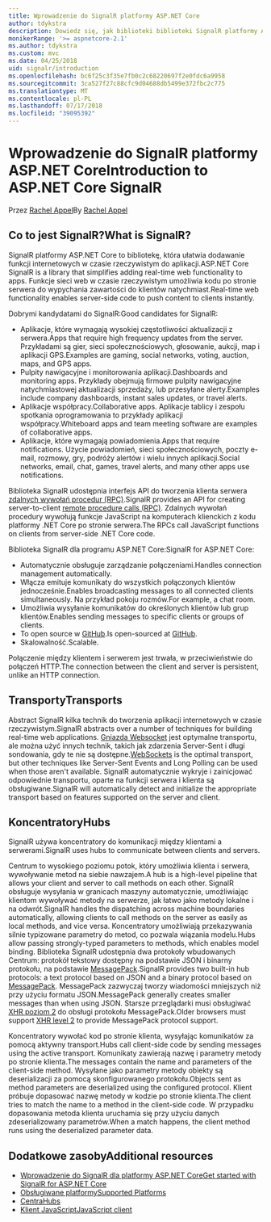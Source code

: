 ```yaml
---
title: Wprowadzenie do SignalR platformy ASP.NET Core
author: tdykstra
description: Dowiedz się, jak biblioteki biblioteki SignalR platformy ASP.NET Core ułatwia dodawanie funkcji w czasie rzeczywistym do aplikacji.
monikerRange: '>= aspnetcore-2.1'
ms.author: tdykstra
ms.custom: mvc
ms.date: 04/25/2018
uid: signalr/introduction
ms.openlocfilehash: bc6f25c3f35e7fb0c2c68220697f2e0fdc6a9958
ms.sourcegitcommit: 3ca527f27c88cfc9d04688db5499e372fbc2c775
ms.translationtype: MT
ms.contentlocale: pl-PL
ms.lasthandoff: 07/17/2018
ms.locfileid: "39095392"
---
```

# <a name="introduction-to-aspnet-core-signalr"></a><span data-ttu-id="235fd-103">Wprowadzenie do SignalR platformy ASP.NET Core</span><span class="sxs-lookup"><span data-stu-id="235fd-103">Introduction to ASP.NET Core SignalR</span></span>

<span data-ttu-id="235fd-104">Przez [Rachel Appel](https://twitter.com/rachelappel)</span><span class="sxs-lookup"><span data-stu-id="235fd-104">By [Rachel Appel](https://twitter.com/rachelappel)</span></span>

## <a name="what-is-signalr"></a><span data-ttu-id="235fd-105">Co to jest SignalR?</span><span class="sxs-lookup"><span data-stu-id="235fd-105">What is SignalR?</span></span>

<span data-ttu-id="235fd-106">SignalR platformy ASP.NET Core to bibliotekę, która ułatwia dodawanie funkcji internetowych w czasie rzeczywistym do aplikacji.</span><span class="sxs-lookup"><span data-stu-id="235fd-106">ASP.NET Core SignalR is a library that simplifies adding real-time web functionality to apps.</span></span> <span data-ttu-id="235fd-107">Funkcje sieci web w czasie rzeczywistym umożliwia kodu po stronie serwera do wypychania zawartości do klientów natychmiast.</span><span class="sxs-lookup"><span data-stu-id="235fd-107">Real-time web functionality enables server-side code to push content to clients instantly.</span></span>

<span data-ttu-id="235fd-108">Dobrymi kandydatami do SignalR:</span><span class="sxs-lookup"><span data-stu-id="235fd-108">Good candidates for SignalR:</span></span>

* <span data-ttu-id="235fd-109">Aplikacje, które wymagają wysokiej częstotliwości aktualizacji z serwera.</span><span class="sxs-lookup"><span data-stu-id="235fd-109">Apps that require high frequency updates from the server.</span></span> <span data-ttu-id="235fd-110">Przykładami są gier, sieci społecznościowych, głosowanie, aukcji, map i aplikacji GPS.</span><span class="sxs-lookup"><span data-stu-id="235fd-110">Examples are gaming, social networks, voting, auction, maps, and GPS apps.</span></span>
* <span data-ttu-id="235fd-111">Pulpity nawigacyjne i monitorowania aplikacji.</span><span class="sxs-lookup"><span data-stu-id="235fd-111">Dashboards and monitoring apps.</span></span> <span data-ttu-id="235fd-112">Przykłady obejmują firmowe pulpity nawigacyjne natychmiastowej aktualizacji sprzedaży, lub przesyłane alerty.</span><span class="sxs-lookup"><span data-stu-id="235fd-112">Examples include company dashboards, instant sales updates, or travel alerts.</span></span>
* <span data-ttu-id="235fd-113">Aplikacje współpracy.</span><span class="sxs-lookup"><span data-stu-id="235fd-113">Collaborative apps.</span></span> <span data-ttu-id="235fd-114">Aplikacje tablicy i zespołu spotkania oprogramowania to przykłady aplikacji współpracy.</span><span class="sxs-lookup"><span data-stu-id="235fd-114">Whiteboard apps and team meeting software are examples of collaborative apps.</span></span>
* <span data-ttu-id="235fd-115">Aplikacje, które wymagają powiadomienia.</span><span class="sxs-lookup"><span data-stu-id="235fd-115">Apps that require notifications.</span></span> <span data-ttu-id="235fd-116">Użycie powiadomień, sieci społecznościowych, poczty e-mail, rozmowy, gry, podróży alertów i wielu innych aplikacji.</span><span class="sxs-lookup"><span data-stu-id="235fd-116">Social networks, email, chat, games, travel alerts, and many other apps use notifications.</span></span>

<span data-ttu-id="235fd-117">Biblioteka SignalR udostępnia interfejs API do tworzenia klienta serwera [zdalnych wywołań procedur (RPC)](https://wikipedia.org/wiki/Remote_procedure_call).</span><span class="sxs-lookup"><span data-stu-id="235fd-117">SignalR provides an API for creating server-to-client [remote procedure calls (RPC)](https://wikipedia.org/wiki/Remote_procedure_call).</span></span> <span data-ttu-id="235fd-118">Zdalnych wywołań procedury wywołują funkcje JavaScript na komputerach klienckich z kodu platformy .NET Core po stronie serwera.</span><span class="sxs-lookup"><span data-stu-id="235fd-118">The RPCs call JavaScript functions on clients from server-side .NET Core code.</span></span>

<span data-ttu-id="235fd-119">Biblioteka SignalR dla programu ASP.NET Core:</span><span class="sxs-lookup"><span data-stu-id="235fd-119">SignalR for ASP.NET Core:</span></span>

* <span data-ttu-id="235fd-120">Automatycznie obsługuje zarządzanie połączeniami.</span><span class="sxs-lookup"><span data-stu-id="235fd-120">Handles connection management automatically.</span></span>
* <span data-ttu-id="235fd-121">Włącza emituje komunikaty do wszystkich połączonych klientów jednocześnie.</span><span class="sxs-lookup"><span data-stu-id="235fd-121">Enables broadcasting messages to all connected clients simultaneously.</span></span> <span data-ttu-id="235fd-122">Na przykład pokoju rozmów.</span><span class="sxs-lookup"><span data-stu-id="235fd-122">For example, a chat room.</span></span>
* <span data-ttu-id="235fd-123">Umożliwia wysyłanie komunikatów do określonych klientów lub grup klientów.</span><span class="sxs-lookup"><span data-stu-id="235fd-123">Enables sending messages to specific clients or groups of clients.</span></span>
* <span data-ttu-id="235fd-124">To open source w [GitHub](https://github.com/aspnet/signalr).</span><span class="sxs-lookup"><span data-stu-id="235fd-124">Is open-sourced at [GitHub](https://github.com/aspnet/signalr).</span></span>
* <span data-ttu-id="235fd-125">Skalowalność.</span><span class="sxs-lookup"><span data-stu-id="235fd-125">Scalable.</span></span>

<span data-ttu-id="235fd-126">Połączenie między klientem i serwerem jest trwała, w przeciwieństwie do połączeń HTTP.</span><span class="sxs-lookup"><span data-stu-id="235fd-126">The connection between the client and server is persistent, unlike an HTTP connection.</span></span>

## <a name="transports"></a><span data-ttu-id="235fd-127">Transporty</span><span class="sxs-lookup"><span data-stu-id="235fd-127">Transports</span></span>

<span data-ttu-id="235fd-128">Abstract SignalR kilka technik do tworzenia aplikacji internetowych w czasie rzeczywistym.</span><span class="sxs-lookup"><span data-stu-id="235fd-128">SignalR abstracts over a number of techniques for building real-time web applications.</span></span> <span data-ttu-id="235fd-129">[Gniazda Websocket](https://tools.ietf.org/html/rfc7118) jest optymalne transportu, ale można użyć innych technik, takich jak zdarzenia Server-Sent i długi sondowania, gdy te nie są dostępne.</span><span class="sxs-lookup"><span data-stu-id="235fd-129">[WebSockets](https://tools.ietf.org/html/rfc7118) is the optimal transport, but other techniques like Server-Sent Events and Long Polling can be used when those aren't available.</span></span> <span data-ttu-id="235fd-130">SignalR automatycznie wykryje i zainicjować odpowiednie transportu, oparte na funkcji serwera i klienta są obsługiwane.</span><span class="sxs-lookup"><span data-stu-id="235fd-130">SignalR will automatically detect and initialize the appropriate transport based on features supported on the server and client.</span></span>

## <a name="hubs"></a><span data-ttu-id="235fd-131">Koncentratory</span><span class="sxs-lookup"><span data-stu-id="235fd-131">Hubs</span></span>

<span data-ttu-id="235fd-132">SignalR używa koncentratory do komunikacji między klientami a serwerami.</span><span class="sxs-lookup"><span data-stu-id="235fd-132">SignalR uses hubs to communicate between clients and servers.</span></span>

<span data-ttu-id="235fd-133">Centrum to wysokiego poziomu potok, który umożliwia klienta i serwera, wywoływanie metod na siebie nawzajem.</span><span class="sxs-lookup"><span data-stu-id="235fd-133">A hub is a high-level pipeline that allows your client and server to call methods on each other.</span></span> <span data-ttu-id="235fd-134">SignalR obsługuje wysyłania w granicach maszyny automatycznie, umożliwiając klientom wywoływać metody na serwerze, jak łatwo jako metody lokalne i na odwrót.</span><span class="sxs-lookup"><span data-stu-id="235fd-134">SignalR handles the dispatching across machine boundaries automatically, allowing clients to call methods on the server as easily as local methods, and vice versa.</span></span> <span data-ttu-id="235fd-135">Koncentratory umożliwiają przekazywania silnie typizowane parametry do metod, co pozwala wiązania modelu.</span><span class="sxs-lookup"><span data-stu-id="235fd-135">Hubs allow passing strongly-typed parameters to methods, which enables model binding.</span></span> <span data-ttu-id="235fd-136">Biblioteka SignalR udostępnia dwa protokoły wbudowanych Centrum: protokół tekstowy dostępny na podstawie JSON i binarny protokołu, na podstawie [MessagePack](https://msgpack.org/).</span><span class="sxs-lookup"><span data-stu-id="235fd-136">SignalR provides two built-in hub protocols: a text protocol based on JSON and a binary protocol based on [MessagePack](https://msgpack.org/).</span></span>  <span data-ttu-id="235fd-137">MessagePack zazwyczaj tworzy wiadomości mniejszych niż przy użyciu formatu JSON.</span><span class="sxs-lookup"><span data-stu-id="235fd-137">MessagePack generally creates smaller messages than when using JSON.</span></span> <span data-ttu-id="235fd-138">Starsze przeglądarki musi obsługiwać [XHR poziom 2](https://caniuse.com/#feat=xhr2) do obsługi protokołu MessagePack.</span><span class="sxs-lookup"><span data-stu-id="235fd-138">Older browsers must support [XHR level 2](https://caniuse.com/#feat=xhr2) to provide MessagePack protocol support.</span></span>

<span data-ttu-id="235fd-139">Koncentratory wywołać kod po stronie klienta, wysyłając komunikatów za pomocą aktywny transport.</span><span class="sxs-lookup"><span data-stu-id="235fd-139">Hubs call client-side code by sending messages using the active transport.</span></span> <span data-ttu-id="235fd-140">Komunikaty zawierają nazwę i parametry metody po stronie klienta.</span><span class="sxs-lookup"><span data-stu-id="235fd-140">The messages contain the name and parameters of the client-side method.</span></span> <span data-ttu-id="235fd-141">Wysyłane jako parametry metody obiekty są deserializacji za pomocą skonfigurowanego protokołu.</span><span class="sxs-lookup"><span data-stu-id="235fd-141">Objects sent as method parameters are deserialized using the configured protocol.</span></span> <span data-ttu-id="235fd-142">Klient próbuje dopasować nazwę metody w kodzie po stronie klienta.</span><span class="sxs-lookup"><span data-stu-id="235fd-142">The client tries to match the name to a method in the client-side code.</span></span> <span data-ttu-id="235fd-143">W przypadku dopasowania metoda klienta uruchamia się przy użyciu danych zdeserializowany parametrów.</span><span class="sxs-lookup"><span data-stu-id="235fd-143">When a match happens, the client method runs using the deserialized parameter data.</span></span>

## <a name="additional-resources"></a><span data-ttu-id="235fd-144">Dodatkowe zasoby</span><span class="sxs-lookup"><span data-stu-id="235fd-144">Additional resources</span></span>

* [<span data-ttu-id="235fd-145">Wprowadzenie do SignalR dla platformy ASP.NET Core</span><span class="sxs-lookup"><span data-stu-id="235fd-145">Get started with SignalR for ASP.NET Core</span></span>](xref:tutorials/signalr)
* [<span data-ttu-id="235fd-146">Obsługiwane platformy</span><span class="sxs-lookup"><span data-stu-id="235fd-146">Supported Platforms</span></span>](xref:signalr/supported-platforms)
* [<span data-ttu-id="235fd-147">Centra</span><span class="sxs-lookup"><span data-stu-id="235fd-147">Hubs</span></span>](xref:signalr/hubs)
* [<span data-ttu-id="235fd-148">Klient JavaScript</span><span class="sxs-lookup"><span data-stu-id="235fd-148">JavaScript client</span></span>](xref:signalr/javascript-client)
